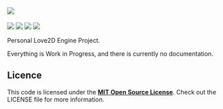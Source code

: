 ![](https://i.imgur.com/bQYMoGm.png)
=====

![](https://img.shields.io/github/issues/VideahGams/VideahEngine.svg)
![](https://img.shields.io/github/forks/VideahGams/VideahEngine.svg)
![](https://img.shields.io/github/stars/VideahGams/VideahEngine.svg)
![](https://img.shields.io/badge/license-MIT-blue.svg)

Personal Love2D Engine Project.

Everything is Work in Progress, and there is currently no documentation.

## Licence

This code is licensed under the [**MIT Open Source License**][MIT]. Check out the LICENSE file for more information.

[MIT]: http://www.opensource.org/licenses/mit-license.html
